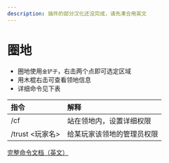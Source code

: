 ```yaml
---
description: 插件的部分汉化还没完成，请先凑合用英文
---
```


# 圈地

* 圈地使用`金铲子`，右击两个点即可选定区域
* 用木棍右击可查看领地信息
* 详细命令见下表

| 指令 | 解释 |
| :--- | :--- |
| /cf | 站在领地内，设置详细权限 |
| /trust <玩家名> | 给某玩家该领地的管理员权限 |

[完整命令文档（英文）](https://github.com/bloodmc/GriefDefender/wiki/Commands)
